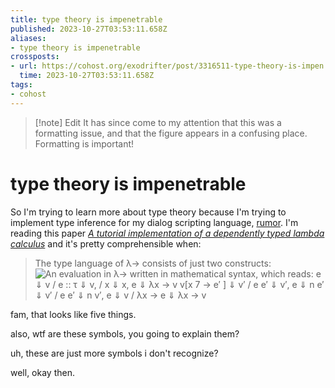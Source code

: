 ```yaml
---
title: type theory is impenetrable
published: 2023-10-27T03:53:11.658Z
aliases:
- type theory is impenetrable
crossposts:
- url: https://cohost.org/exodrifter/post/3316511-type-theory-is-impen
  time: 2023-10-27T03:53:11.658Z
tags:
- cohost
---
```


> [!note] Edit
> It has since come to my attention that this was a formatting issue, and that the figure appears in a confusing place. Formatting is important!

# type theory is impenetrable

So I'm trying to learn more about type theory because I'm trying to implement type inference for my dialog scripting language, [rumor](https://github.com/exodrifter/rumor). I'm reading this paper [_A tutorial implementation of a dependently typed lambda calculus_](https://www.andres-loeh.de/LambdaPi/LambdaPi.pdf) and it's pretty comprehensible when:

> The type language of λ→ consists of just two constructs:
> ![An evaluation in λ→ written in mathematical syntax, which reads: e ⇓ v / e :: τ ⇓ v, / x ⇓ x, e ⇓ λx → v v[x 7 → e′ ] ⇓ v′ / e e′ ⇓ v′, e ⇓ n e′ ⇓ v′ / e e′ ⇓ n v′, e ⇓ v / λx → e ⇓ λx → v](20231027035311-image.png)

fam, that looks like five things.

also, wtf are these symbols, you going to explain them?

uh, these are just more symbols i don't recognize?

well, okay then.
